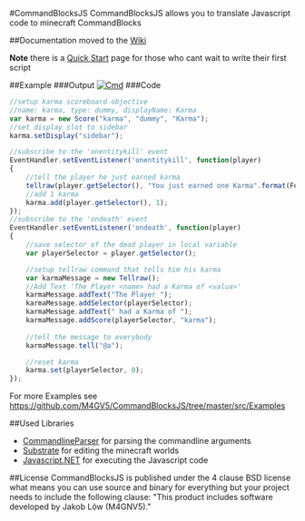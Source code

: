 #CommandBlocksJS
CommandBlocksJS allows you to translate Javascript code to minecraft CommandBlocks

##Documentation
moved to the [Wiki](https://github.com/M4GV5/CommandBlocksJS/wiki)

**Note** there is a [Quick Start](https://github.com/M4GV5/CommandBlocksJS/wiki/Quick-Start) page for those who cant wait to write their first script

##Example
###Output
[![Cmd](http://i.imgur.com/WeV6njC.png)]()
###Code
```javascript
//setup karma scoreboard objective
//name: karma, type: dummy, displayName: Karma
var karma = new Score("karma", "dummy", "Karma");
//set display slot to sidebar
karma.setDisplay("sidebar");

//subscribe to the 'onentitykill' event
EventHandler.setEventListener('onentitykill', function(player)
{
    //tell the player he just earned karma
    tellraw(player.getSelector(), "You just earned one Karma".format(Formatting.red));
    //add 1 karma
    karma.add(player.getSelector(), 1);
});
//subscribe to the 'ondeath' event
EventHandler.setEventListener('ondeath', function(player)
{
    //save selector of the dead player in local variable
    var playerSelector = player.getSelector();

    //setup tellraw command that tells him his karma
    var karmaMessage = new Tellraw();
    //Add Text 'The Player <name> had a Karma of <valua>'
    karmaMessage.addText("The Player ");
    karmaMessage.addSelector(playerSelector);
    karmaMessage.addText(" had a Karma of ");
	karmaMessage.addScore(playerSelector, "karma");
	
	//tell the message to everybody
	karmaMessage.tell("@a");

    //reset karma
    karma.set(playerSelector, 0);
});
```

For more Examples see https://github.com/M4GV5/CommandBlocksJS/tree/master/src/Examples



##Used Libraries
- [CommandlineParser](https://commandline.codeplex.com/) for parsing the commandline arguments
- [Substrate](https://github.com/jaquadro/Substrate) for editing the minecraft worlds
- [Javascript.NET](http://javascriptdotnet.codeplex.com/) for executing the Javascript code



##License
CommandBlocksJS is published under the 4 clause BSD license what means you can use source and binary for everything but your project needs to include the following clause: "This product includes software developed by Jakob Löw (M4GNV5)."
